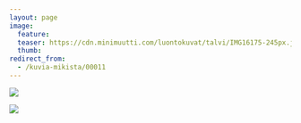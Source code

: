 ```yaml
---
layout: page
image:
  feature:
  teaser: https://cdn.minimuutti.com/luontokuvat/talvi/IMG16175-245px.jpg
  thumb:
redirect_from:
  - /kuvia-mikista/00011
---
```


![](https://cdn.minimuutti.com/luontokuvat/talvi/IMG16175-800px.jpg)

![](https://cdn.minimuutti.com/luontokuvat/talvi/IMG16173-800px.jpg)
